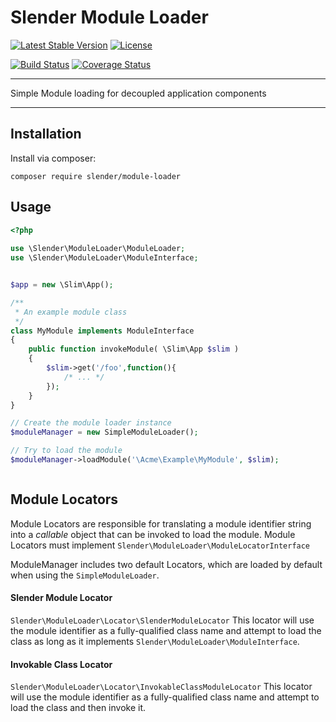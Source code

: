 Slender Module Loader
===
[![Latest Stable Version](https://poser.pugx.org/slender/module-loader/v/stable.svg)](https://packagist.org/packages/slender/module-loader) [![License](https://poser.pugx.org/slender/module-loader/license.svg)](https://packagist.org/packages/slender/module-loader)

[![Build Status](https://travis-ci.org/alanpich/Slender-ModuleLoader.svg)](https://travis-ci.org/alanpich/Slender-ModuleLoader) [![Coverage Status](https://coveralls.io/repos/alanpich/Slender-ModuleLoader/badge.png)](https://coveralls.io/r/alanpich/Slender-ModuleLoader)

---

Simple Module loading for decoupled application components


---

## Installation

Install via composer:

```
composer require slender/module-loader
```

## Usage

```php
<?php
    
use \Slender\ModuleLoader\ModuleLoader;
use \Slender\ModuleLoader\ModuleInterface;


$app = new \Slim\App();

/**
 * An example module class
 */
class MyModule implements ModuleInterface
{
	public function invokeModule( \Slim\App $slim )
	{
		$slim->get('/foo',function(){
			/* ... */
		});
	}
}

// Create the module loader instance
$moduleManager = new SimpleModuleLoader();

// Try to load the module
$moduleManager->loadModule('\Acme\Example\MyModule', $slim);



```



## Module Locators
Module Locators are responsible for translating a module identifier string into a _callable_ object that can be invoked to load the module. Module Locators must implement `Slender\ModuleLoader\ModuleLocatorInterface`

ModuleManager includes two default Locators, which are loaded by default when using the `SimpleModuleLoader`. 

#### Slender Module Locator 
`Slender\ModuleLoader\Locator\SlenderModuleLocator`
This locator will use the module identifier as a fully-qualified class name and attempt to load the class as long as it implements `Slender\ModuleLoader\ModuleInterface`.


#### Invokable Class Locator
`Slender\ModuleLoader\Locator\InvokableClassModuleLocator`
This locator will use the module identifier as a fully-qualified class name and attempt to load the class and then invoke it.
